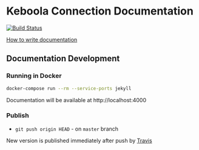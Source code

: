 # Keboola Connection Documentation

[![Build Status](https://travis-ci.com/keboola/connection-docs.svg?branch=master)](https://travis-ci.com/keboola/connection-docs)

[How to write documentation](https://keboola.atlassian.net/wiki/spaces/KB/pages/82935879/Public+documentation)

## Documentation Development

### Running in Docker

```bash
docker-compose run --rm --service-ports jekyll
```
Documentation will be available at http://localhost:4000

### Publish

* `git push origin HEAD` - on `master` branch

New version is published immediately after push by [Travis](https://travis-ci.org/keboola/connection-docs)
